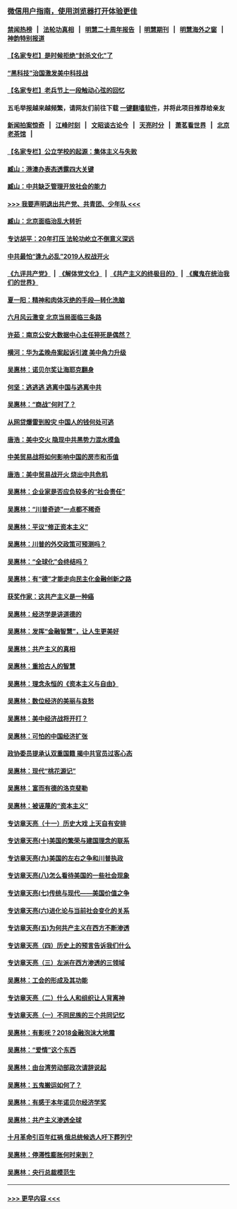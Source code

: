### [微信用户指南，使用浏览器打开体验更佳](https://github.com/gfw-breaker/banned-news1/blob/master/indexes/wechat-guide.md?t=0)
#### [禁闻热榜](热点新闻.md?t=0)  &nbsp;&nbsp;|&nbsp;&nbsp; [法轮功真相](https://github.com/gfw-breaker/truth/blob/master/README.md?t=0) &nbsp;&nbsp;|&nbsp;&nbsp; [明慧二十周年报告](https://github.com/gfw-breaker/mh-reports/blob/master/README.md?t=0) &nbsp;&nbsp;|&nbsp;&nbsp;[明慧期刊](https://github.com/gfw-breaker/mh-qikan) &nbsp;&nbsp;|&nbsp;&nbsp; [明慧海外之窗](https://github.com/gfw-breaker/mh-news/blob/master/README.md?t=0) &nbsp;&nbsp;|&nbsp;&nbsp; [神韵特别报道](https://github.com/gfw-breaker/mh-news/blob/master/shenyun.md?t=0)
#### [【名家专栏】是时候拒绝“封杀文化”了](../pages/nsc423/n11814093.md?t=02122311) 
#### [“黑科技”治国激发美中科技战](../pages/nsc423/n11638056.md?t=02122311) 
#### [【名家专栏】老兵节上一段触动心弦的回忆](../pages/nsc423/n11646016.md?t=02122311) 
#### 五毛举报越来越频繁，请网友们前往下载 [一键翻墙软件](https://github.com/gfw-breaker/ssr-accounts)，并将此项目推荐给亲友
#### [新闻拍案惊奇](https://github.com/gfw-breaker/banned-news1/blob/master/pages/link4.md) &nbsp;&nbsp;|&nbsp;&nbsp; [江峰时刻](https://github.com/gfw-breaker/banned-news1/blob/master/pages/link4.md) &nbsp;&nbsp;|&nbsp;&nbsp; [文昭谈古论今](https://github.com/gfw-breaker/banned-news1/blob/master/pages/link4.md) &nbsp;&nbsp;|&nbsp;&nbsp; [天亮时分](https://github.com/gfw-breaker/banned-news1/blob/master/pages/link4.md) &nbsp;&nbsp;|&nbsp;&nbsp; [萧茗看世界](https://github.com/gfw-breaker/banned-news1/blob/master/pages/link4.md) &nbsp;&nbsp;|&nbsp;&nbsp; [北京老茶馆](https://github.com/gfw-breaker/banned-news1/blob/master/pages/link4.md) &nbsp;&nbsp;|&nbsp;&nbsp; 
#### [【名家专栏】公立学校的起源：集体主义与失败](../pages/nsc423/n11601833.md?t=02122311) 
#### [臧山：港澳办表态透露四大关键](../pages/nsc423/n11421628.md?t=02122311) 
#### [臧山：中共缺乏管理开放社会的能力](../pages/nsc423/n11407457.md?t=02122311) 
#### [>>> 我要声明退出共产党、共青团、少年队 <<<](https://github.com/begood0513/goodnews/blob/master/quit/letter.md) 
#### [臧山：北京面临治乱大转折](../pages/nsc423/n11406895.md?t=02122311) 
#### [专访胡平：20年打压 法轮功屹立不倒意义深远](../pages/nsc423/n11398800.md?t=02122311) 
#### [中共最怕“逢九必乱”2019人权战开火](../pages/nsc423/n11385248.md?t=02122311) 
#### [《九评共产党》](https://github.com/begood0513/9ping.md/blob/master/README.md) &nbsp;|&nbsp; [《解体党文化》](../../../../jtdwh.md/blob/master/README.md)  &nbsp;|&nbsp; [《共产主义的终极目的》](../../../../gczydzjmd.md/blob/master/README.md) &nbsp;|&nbsp; [《魔鬼在统治我们的世界》](../../../../mgztzwmdsj.md/blob/master/README.md) 
#### [夏一阳：精神和肉体灭绝的手段—转化洗脑](../pages/nsc423/n11368250.md?t=02122311) 
#### [六月风云激变 北京当局面临三条路](../pages/nsc423/n11313668.md?t=02122311) 
#### [许茹：南京公安大数据中心主任猝死是偶然？](../pages/nsc423/n11064744.md?t=02122311) 
#### [横河：华为孟晚舟案起诉引渡 美中角力升级](../pages/nsc423/n11027230.md?t=02122311) 
#### [吴惠林：诺贝尔奖让海耶克翻身](../pages/nsc423/n10890049.md?t=02122311) 
#### [何坚：逃逃逃 逃离中国与逃离中共](../pages/nsc423/n10592891.md?t=02122311) 
#### [吴惠林：“商战”何时了？](../pages/nsc423/n10573558.md?t=02122311) 
#### [从网贷爆雷到股灾 中国人的钱何处可逃](../pages/nsc423/n10572800.md?t=02122311) 
#### [唐浩：美中交火 隐现中共黑势力混水摸鱼](../pages/nsc423/n10544040.md?t=02122311) 
#### [中美贸易战将如何影响中国的房市和币值](../pages/nsc423/n10543697.md?t=02122311) 
#### [唐浩：美中贸易战开火 烧出中共危机](../pages/nsc423/n10540126.md?t=02122311) 
#### [吴惠林：企业家是否应负较多的“社会责任”](../pages/nsc423/n10535022.md?t=02122311) 
#### [吴惠林：“川普奇迹”一点都不稀奇](../pages/nsc423/n10512808.md?t=02122311) 
#### [吴惠林：平议“修正资本主义”](../pages/nsc423/n10495724.md?t=02122311) 
#### [吴惠林：川普的外交政策可预测吗？](../pages/nsc423/n10462387.md?t=02122311) 
#### [吴惠林：“全球化”会终结吗？](../pages/nsc423/n10452838.md?t=02122311) 
#### [吴惠林：有“德”才能走向民主化金融创新之路](../pages/nsc423/n10432292.md?t=02122311) 
#### [获奖作家：这共产主义是一种癌](../pages/nsc423/n10431541.md?t=02122311) 
#### [吴惠林：经济学是讲道德的](../pages/nsc423/n10398014.md?t=02122311) 
#### [吴惠林：发挥“金融智慧”，让人生更美好](../pages/nsc423/n10375019.md?t=02122311) 
#### [吴惠林：共产主义的真相](../pages/nsc423/n10351394.md?t=02122311) 
#### [吴惠林：重拾古人的智慧](../pages/nsc423/n10337691.md?t=02122311) 
#### [吴惠林：理念永恒的《资本主义与自由》](../pages/nsc423/n10316274.md?t=02122311) 
#### [吴惠林：数位经济的美丽与哀愁](../pages/nsc423/n10292946.md?t=02122311) 
#### [吴惠林：美中经济战将开打？](../pages/nsc423/n10258825.md?t=02122311) 
#### [吴惠林：可怕的中国经济扩张](../pages/nsc423/n10219147.md?t=02122311) 
#### [政协委员提承认双重国籍 揭中共官员过客心态](../pages/nsc423/n10208809.md?t=02122311) 
#### [吴惠林：现代“桃花源记”](../pages/nsc423/n10185234.md?t=02122311) 
#### [吴惠林：富而有德的洛克斐勒](../pages/nsc423/n10142264.md?t=02122311) 
#### [吴惠林：被诬蔑的“资本主义”](../pages/nsc423/n10124816.md?t=02122311) 
#### [专访章天亮（十一）历史大戏 上天自有安排](../pages/nsc423/n10094905.md?t=02122311) 
#### [专访章天亮(十)美国的繁荣与建国理念的联系](../pages/nsc423/n10094899.md?t=02122311) 
#### [专访章天亮(九)美国的左右之争和川普执政](../pages/nsc423/n10094889.md?t=02122311) 
#### [专访章天亮(八)怎么看待美国的一些社会现象](../pages/nsc423/n10094857.md?t=02122311) 
#### [专访章天亮(七)传统与现代——美国价值之争](../pages/nsc423/n10093140.md?t=02122311) 
#### [专访章天亮(六)进化论与当前社会变化的关系](../pages/nsc423/n10092036.md?t=02122311) 
#### [专访章天亮(五)为何共产主义在西方不断渗透](../pages/nsc423/n10083620.md?t=02122311) 
#### [专访章天亮（四）历史上的预言告诉我们什么](../pages/nsc423/n10083606.md?t=02122311) 
#### [专访章天亮（三）左派在西方渗透的三领域](../pages/nsc423/n10081115.md?t=02122311) 
#### [吴惠林：工会的形成及其功能](../pages/nsc423/n10080633.md?t=02122311) 
#### [专访章天亮（二）什么人和组织让人背离神](../pages/nsc423/n10076637.md?t=02122311) 
#### [专访章天亮（一）不同民族的三个共同记忆](../pages/nsc423/n10074188.md?t=02122311) 
#### [吴惠林：有影呒？2018金融泡沫大地震](../pages/nsc423/n10040534.md?t=02122311) 
#### [吴惠林：“爱情”这个东西](../pages/nsc423/n10019423.md?t=02122311) 
#### [吴惠林：由台湾劳动部政次请辞说起](../pages/nsc423/n9979679.md?t=02122311) 
#### [吴惠林：五鬼搬运如何了？](../pages/nsc423/n9925338.md?t=02122311) 
#### [吴惠林：有感于本年诺贝尔经济学奖](../pages/nsc423/n9871883.md?t=02122311) 
#### [吴惠林：共产主义渗透全球](../pages/nsc423/n9812748.md?t=02122311) 
#### [十月革命引百年红祸 俄总统候选人吁下葬列宁](../pages/nsc423/n9810182.md?t=02122311) 
#### [吴惠林：停滞性膨胀何时来到？](../pages/nsc423/n9764136.md?t=02122311) 
#### [吴惠林：央行总裁模范生](../pages/nsc423/n9728134.md?t=02122311) 

----
#### [ >>> 更早内容 <<< ](../indexes/nsc423-earlier.md)
